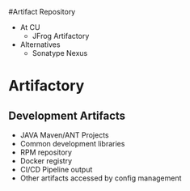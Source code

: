 <!SLIDE subsection>
#Artifact Repository
* At CU
  * JFrog Artifactory
* Alternatives
  * Sonatype Nexus

<!SLIDE>
# Artifactory
## Development Artifacts
* JAVA Maven/ANT Projects
* Common development libraries
* RPM repository
* Docker registry
* CI/CD Pipeline output
* Other artifacts accessed by config management
